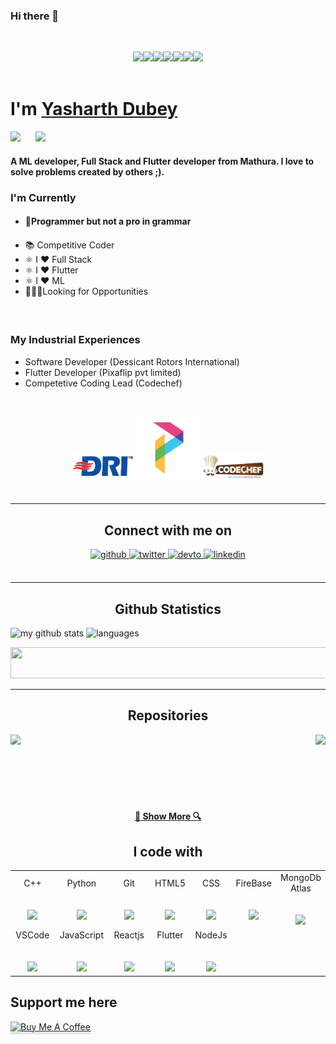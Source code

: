 ### Hi there 👋

<br>
<p align="center">
  <img src="https://media3.giphy.com/media/ln7z2eWriiQAllfVcn/200w.webp" width="100"><img src="https://i.giphy.com/media/LMt9638dO8dftAjtco/200.webp" width="100"><img src="https://i.giphy.com/media/eNAsjO55tPbgaor7ma/200w.webp" width="100"><img src="https://media.giphy.com/media/kdFc8fubgS31b8DsVu/giphy.gif" width="100"><img src="https://i.giphy.com/media/KzJkzjggfGN5Py6nkT/200.webp" width="100"><img src="https://i.giphy.com/media/IdyAQJVN2kVPNUrojM/200.webp" width="100"><img src="https://media.giphy.com/media/kH1DBkPNyZPOk0BxrM/giphy.gif" width="100">
  <br><br>
  
</p>
<h1>I'm <a  href="https://yasharth291.github.io/">Yasharth Dubey</a></h1>
<p align="left">
<a href="https://twitter.com/dubey_yasharth" target="_blank"><img height="30" src="https://image.flaticon.com/icons/svg/2111/2111703.svg?raw=true"></a>&nbsp;&nbsp;&nbsp;&nbsp;&nbsp;
<a href="https://www.linkedin.com/in/yasharth-dubey-0434b6155/" target="_blank"><img height="30" src="https://image.flaticon.com/icons/svg/2111/2111465.svg?raw=true"></a>&nbsp;&nbsp;&nbsp;&nbsp;&nbsp;

<h4/>A ML developer, Full Stack and Flutter developer from Mathura. I love to solve problems created by others ;).<h4/>

### I'm Currently


- <h4>📱Programmer but not a pro in grammar<h4/>
- 📚 Competitive Coder
- ⚛️ I ❤️ Full Stack 
- ⚛️ I ❤️ Flutter
- ⚛️ I ❤️ ML
- 👷🏽‍♂️Looking for Opportunities
<h4> ‍ <h4/>
  
 ### My Industrial Experiences
 - Software Developer (Dessicant Rotors International)
 - Flutter Developer (Pixaflip pvt limited)
 - Competetive Coding Lead (Codechef)
  
  <br>
  <p align="center">
  <img src="https://github.com/yasharth291/yasharth291/blob/main/DRI.png" width="100">      <img src="https://github.com/yasharth291/yasharth291/blob/main/0-removebg-preview.png" width="100">        <img src="https://github.com/yasharth291/yasharth291/blob/main/1200px-Codechef(new)_logo.svg.png" width="100"> 
  <br><br>


<h4/>


<h4/>







  
  
  
<hr>
<h2 align="center">Connect with me on</h2>
<div align="center" >
  
<a href="https://github.com/yasharth291" target="_blank">
<img src=https://img.shields.io/badge/github-%2324292e.svg?&style=for-the-badge&logo=github&logoColor=white alt=github style="margin-bottom: 5px;" />
</a>
<a href="https://twitter.com/dubey_yasharth" target="_blank">
<img src=https://img.shields.io/badge/twitter-%2300acee.svg?&style=for-the-badge&logo=twitter&logoColor=white alt=twitter style="margin-bottom: 5px;" />
</a>
<a href="https://dev.to/yasharth291" target="_blank">
<img src=https://img.shields.io/badge/dev.to-%2308090A.svg?&style=for-the-badge&logo=dev.to&logoColor=white alt=devto style="margin-bottom: 5px;" />
</a>
<a href="https://www.linkedin.com/in/yasharth-dubey-0434b6155/" target="_blank">
<img src=https://img.shields.io/badge/linkedin-%231E77B5.svg?&style=for-the-badge&logo=linkedin&logoColor=white alt=linkedin style="margin-bottom: 5px;" />
</a>
</div> 
  <br/>
  <p align="center">
</p>
<hr>
<h2 align="center">Github Statistics</h2>
<p align="left">
<img src="https://github-readme-stats.vercel.app/api?username=yasharth291&show_icons=true&line_height=21&theme=gotham" alt="my github stats" width="480"/>&nbsp;<img src="https://github-readme-stats.vercel.app/api/top-langs/?username=yasharth291&layout=compact&theme=gotham" alt="languages" height="165">
</p>
<p align="center">
 <img width="600" height="50" src="https://thumbs.gfycat.com/SlightWeepyElephantseal-size_restricted.gif" width="300">
</p>
<hr>

<h2 align="center">Repositories</h2>

<p width="100%" align="center">
  <a align="left" href="https://github.com/yasharth291/Flutter-Apps" title="Flutter Apps"><img align="left" height="115" src="https://github-readme-stats.vercel.app/api/pin/?username=yasharth291&repo=Flutter-Apps&theme=gotham"></a><a align="right" href="https://github.com/yasharth291/COVID-19-TRACKER" title="Covid-19 tracker"><img align="right" height="115" src="https://github-readme-stats.vercel.app/api/pin/?username=yasharth291&repo=COVID-19-TRACKER&theme=gotham"></a>
</p>
<br><br><br><br><br><br>
<h4 align="center"><a href=https://github.com/yasharth291?tab=repositories" title="Show Repositories">🔎 Show More 🔍</a></h4>


<h2 align="center">I code with</h2>
<table>
  <tbody>
    <tr>
      <td width="25%" align="center">
        <span>C++</span><br><br><br>
        <img height="64px" src="https://upload.wikimedia.org/wikipedia/commons/thumb/1/18/ISO_C%2B%2B_Logo.svg/800px-ISO_C%2B%2B_Logo.svg.png">
      </td>
      <td width="25%" align="center">
        <span>Python</span><br><br><br>
        <img height="64px" src="https://media.giphy.com/media/LMt9638dO8dftAjtco/giphy.gif">
      </td>
      <td width="25%" align="center">
        <span>Git</span><br><br><br>
        <img height="64px" src="https://media.giphy.com/media/kH1DBkPNyZPOk0BxrM/giphy.gif">
      </td>
      <td width="25%" align="center">
        <span>HTML5</span><br><br><br>
        <img height="64px" src="https://www.flaticon.com/svg/static/icons/svg/1216/1216733.svg">
      </td>
      <td width="25%" align="center">
        <span>CSS</span><br><br><br>
        <img height="64px" src="https://cdn.worldvectorlogo.com/logos/css3.svg">
      </td>
       <td width="25%" align="center">
        <span>FireBase</span><br><br><br>
        <img height="64px" src="https://img.icons8.com/color/452/firebase.png">
      </td>
       <td width="25%" align="center">
        <span>MongoDb Atlas</span><br><br><br>
        <img height="64px" src="https://cdn.iconscout.com/icon/free/png-512/mongodb-5-1175140.png">
      </td>
    </tr>
    <tr>
      <td width="25%" align="center">
        <span>VSCode</span><br><br><br>
        <img height="64px" src="https://media.giphy.com/media/IdyAQJVN2kVPNUrojM/giphy.gif">
      </td>
      <td width="25%" align="center">
        <span>JavaScript</span><br><br><br>
        <img height="64px" src="https://cdn.worldvectorlogo.com/logos/javascript.svg">
      </td>
      <td width="25%" align="center">
        <span>Reactjs</span><br><br><br>
        <img height="64px" src="https://media.giphy.com/media/eNAsjO55tPbgaor7ma/source.gif">
      </td>
       <td width="25%" align="center">
        <span>Flutter</span><br><br><br>
        <img height="64px" src="https://cdn.iconscout.com/icon/free/png-512/flutter-2038877-1720090.png">
      </td>
      <td width="25%" align="center">
        <span>NodeJs</span><br><br><br>
        <img height="64px" src="https://img.icons8.com/color/452/nodejs.png">
      </td>
      
  </tbody>
</table>

## Support me here
<a href="https://www.buymeacoffee.com/yasharth" target="_blank"><img src="https://www.buymeacoffee.com/assets/img/custom_images/black_img.png" alt="Buy Me A Coffee" style="height: 41px !important;width: 174px !important;box-shadow: 0px 3px 2px 0px rgba(190, 190, 190, 0.5) !important;-webkit-box-shadow: 0px 3px 2px 0px rgba(190, 190, 190, 0.5) !important;" ></a>
